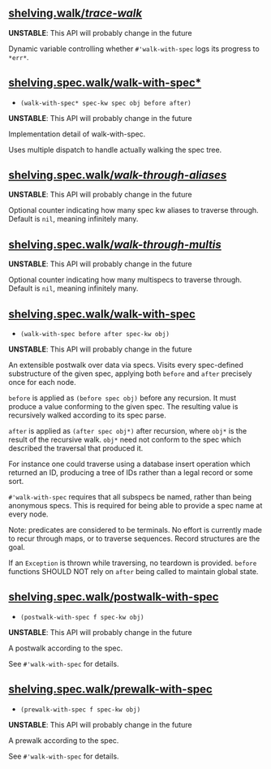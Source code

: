 ## [shelving.walk/*trace-walk*](shelving/walk.clj#L15)

**UNSTABLE**: This API will probably change in the future

Dynamic variable controlling whether `#'walk-with-spec` logs its progress to `*err*`.

## [shelving.spec.walk/walk-with-spec*](shelving/spec/walk.clj#L13)
 - `(walk-with-spec* spec-kw spec obj before after)`

**UNSTABLE**: This API will probably change in the future

Implementation detail of walk-with-spec.

Uses multiple dispatch to handle actually walking the spec tree.

## [shelving.spec.walk/*walk-through-aliases*](shelving/spec/walk.clj#L39)

**UNSTABLE**: This API will probably change in the future

Optional counter indicating how many spec kw aliases to traverse through.
Default is `nil`, meaning infinitely many.

## [shelving.spec.walk/*walk-through-multis*](shelving/spec/walk.clj#L47)

**UNSTABLE**: This API will probably change in the future

Optional counter indicating how many multispecs to traverse through.
Default is `nil`, meaning infinitely many.

## [shelving.spec.walk/walk-with-spec](shelving/spec/walk.clj#L163)
 - `(walk-with-spec before after spec-kw obj)`

**UNSTABLE**: This API will probably change in the future

An extensible postwalk over data via specs. Visits every spec-defined substructure of the given spec, applying both `before` and `after` precisely once for each node.

`before` is applied as `(before spec obj)` before any recursion. It must produce a value conforming to the given spec. The resulting value is recursively walked according to its spec parse.

`after` is applied as `(after spec obj*)` after recursion, where `obj*` is the result of the recursive walk. `obj*` need not conform to the spec which described the traversal that produced it.

For instance one could traverse using a database insert operation which returned an ID, producing a tree of IDs rather than a legal record or some sort.

`#'walk-with-spec` requires that all subspecs be named, rather than being anonymous specs. This is required for being able to provide a spec name at every node.

Note: predicates are considered to be terminals. No effort is currently made to recur through maps, or to traverse sequences. Record structures are the goal.

If an `Exception` is thrown while traversing, no teardown is provided. `before` functions SHOULD NOT rely on `after` being called to maintain global state.

## [shelving.spec.walk/postwalk-with-spec](shelving/spec/walk.clj#L201)
 - `(postwalk-with-spec f spec-kw obj)`

**UNSTABLE**: This API will probably change in the future

A postwalk according to the spec.

See `#'walk-with-spec` for details.

## [shelving.spec.walk/prewalk-with-spec](shelving/spec/walk.clj#L211)
 - `(prewalk-with-spec f spec-kw obj)`

**UNSTABLE**: This API will probably change in the future

A prewalk according to the spec.

See `#'walk-with-spec` for details.

